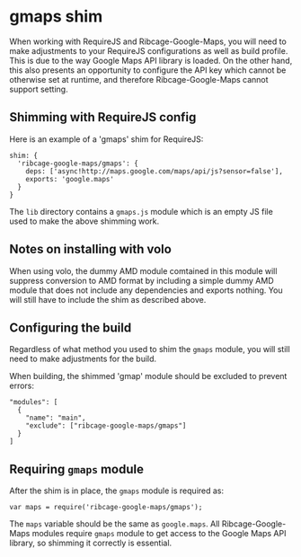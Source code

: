 # gmaps shim <a name="gmaps-shim"></a>

When working with RequireJS and Ribcage-Google-Maps, you will need to make
adjustments to your RequireJS configurations as well as build profile. This is
due to the way Google Maps API library is loaded. On the other hand, this also
presents an opportunity to configure the API key which cannot be otherwise set
at runtime, and therefore Ribcage-Google-Maps cannot support setting.

## Shimming with RequireJS config <a name="shimming-with-requirejs-config"></a>

Here is an example of a 'gmaps' shim for RequireJS:

    shim: {
      'ribcage-google-maps/gmaps': {
        deps: ['async!http://maps.google.com/maps/api/js?sensor=false'],
        exports: 'google.maps'
      }
    }


The `lib` directory contains a `gmaps.js` module which is an empty JS file used
to make the above shimming work.

## Notes on installing with volo <a name="notes-on-installing-with-volo"></a>

When using volo, the dummy AMD module comtained in this module will suppress
conversion to AMD format by including a simple dummy AMD module that does not
include any dependencies and exports nothing. You will still have to include
the shim as described above.

## Configuring the build <a name="configuring-the-build"></a>

Regardless of what method you used to shim the `gmaps` module, you will still
need to make adjustments for the build.

When building, the shimmed 'gmap' module should be excluded to prevent errors:

    "modules": [
      {
        "name": "main",
        "exclude": ["ribcage-google-maps/gmaps"]
      }
    ]


## Requiring `gmaps` module <a name="requiring-gmaps-module"></a>

After the shim is in place, the `gmaps` module is required as:

    var maps = require('ribcage-google-maps/gmaps');


The `maps` variable should be the same as `google.maps`. All
Ribcage-Google-Maps modules require `gmaps` module to get access to the Google
Maps API library, so shimming it correctly is essential.